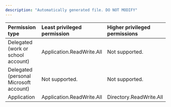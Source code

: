 ```yaml
---
description: "Automatically generated file. DO NOT MODIFY"
---
```


|Permission type|Least privileged permission|Higher privileged permissions|
|:---|:---|:---|
|Delegated (work or school account)|Application.ReadWrite.All|Not supported.|
|Delegated (personal Microsoft account)|Not supported.|Not supported.|
|Application|Application.ReadWrite.All|Directory.ReadWrite.All|

